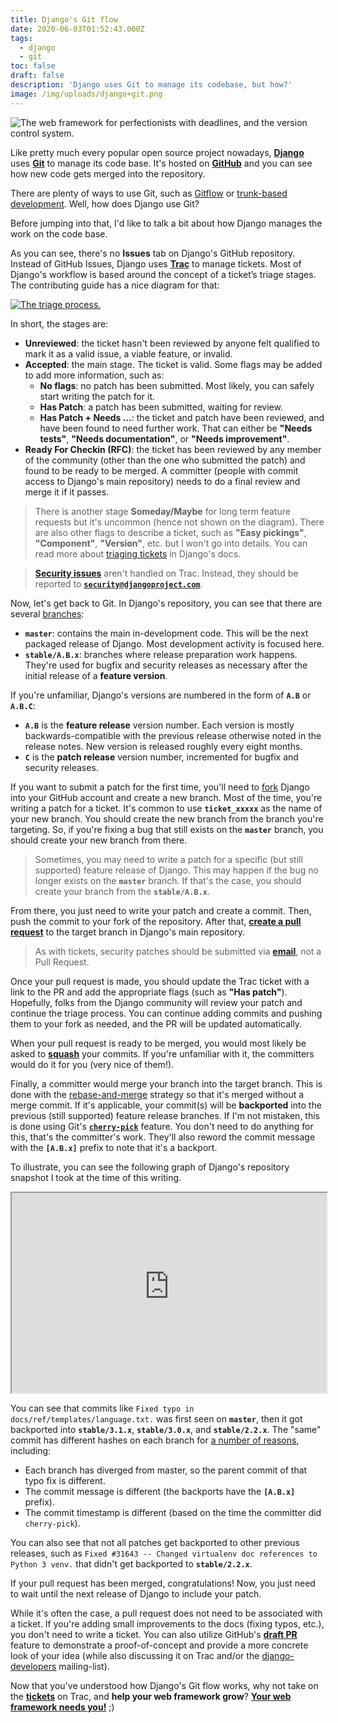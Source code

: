 ```yaml
---
title: Django's Git flow
date: 2020-06-03T01:52:43.000Z
tags:
  - django
  - git
toc: false
draft: false
description: 'Django uses Git to manage its codebase, but how?'
image: /img/uploads/django+git.png
---
```


![The web framework for perfectionists with deadlines, and the version control system.](/img/uploads/django+git.png 'The web framework for perfectionists with deadlines, and the version control system.')

Like pretty much every popular open source project nowadays,
[**Django**][django] uses [**Git**][git] to manage its code base. It's hosted
on [**GitHub**][github] and you can see how new code gets merged into the
repository.

There are plenty of ways to use Git, such as [Gitflow][gitflow] or
[trunk-based development][tbd]. Well, how does Django use Git?

Before jumping into that, I'd like to talk a bit about how Django manages
the work on the code base.

As you can see, there's no **Issues** tab on Django's GitHub repository.
Instead of GitHub Issues, Django uses [**Trac**][trac] to manage tickets.
Most of Django's workflow is based around the concept of a ticket’s triage
stages. The contributing guide has a nice diagram for that:

<a target="_blank" rel="noreferrer noopener nofollow" href="https://docs.djangoproject.com/en/dev/internals/contributing/triaging-tickets/#how-can-i-help-with-triaging">
	<img src="/img/uploads/triage_process.svg" alt="The triage process." title="The triage process." class="w-full sm:w-8/12" loading="lazy">
</a>

In short, the stages are:

- **Unreviewed**: the ticket hasn't been reviewed by anyone felt qualified to
  mark it as a valid issue, a viable feature, or invalid.
- **Accepted**: the main stage. The ticket is valid. Some flags may be added
  to add more information, such as:
  - **No flags**: no patch has been submitted. Most likely, you can safely
    start writing the patch for it.
  - **Has Patch**: a patch has been submitted, waiting for review.
  - **Has Patch + Needs …**: the ticket and patch have been reviewed, and
    have been found to need further work. That can either be **"Needs tests"**,
    **"Needs documentation"**, or **"Needs improvement"**.
- **Ready For Checkin (RFC)**: the ticket has been reviewed by any member of
  the community (other than the one who submitted the patch) and found to
  be ready to be merged. A committer (people with commit access to Django's
  main repository) needs to do a final review and merge it if it passes.

> There is another stage **Someday/Maybe** for long term feature requests but
> it's uncommon (hence not shown on the diagram). There are also other flags
> to describe a ticket, such as **"Easy pickings"**, **"Component"**,
> **"Version"**, etc. but I won't go into details. You can read more about
> [triaging tickets][triaging] in Django's docs.

> [**Security issues**][security] aren't handled on Trac. Instead, they should
> be reported to [**`security@djangoproject.com`**][security-email].

Now, let's get back to Git. In Django's repository, you can see that there are
several [branches][branches]:

- **`master`**: contains the main in-development code. This will be the next
  packaged release of Django. Most development activity is focused here.
- **`stable/A.B.x`**: branches where release preparation work happens. They're
  used for bugfix and security releases as necessary after the initial release
  of a **feature version**.

If you're unfamiliar, Django's versions are numbered in the form of **`A.B`**
or **`A.B.C`**:

- **`A.B`** is the **feature release** version number. Each version is mostly
  backwards-compatible with the previous release otherwise noted in the release
  notes. New version is released roughly every eight months.
- **`C`** is the **patch release** version number, incremented for bugfix and
  security releases.

If you want to submit a patch for the first time, you'll need to [fork][fork]
Django into your GitHub account and create a new branch. Most of the time,
you're writing a patch for a ticket. It's common to use **`ticket_xxxxx`** as
the name of your new branch. You should create the new branch from the branch
you're targeting. So, if you're fixing a bug that still exists on the
**`master`** branch, you should create your new branch from there.

> Sometimes, you may need to write a patch for a specific (but still supported)
> feature release of Django. This may happen if the bug no longer exists on the
> **`master`** branch. If that's the case, you should create your branch from
> the **`stable/A.B.x`**.

From there, you just need to write your patch and create a commit. Then, push
the commit to your fork of the repository. After that,
[**create a pull request**][pull-request] to the target branch in Django's
main repository.

> As with tickets, security patches should be submitted via
> [**email**][security-email], not a Pull Request.

Once your pull request is made, you should update the Trac ticket with a link
to the PR and add the appropriate flags (such as **"Has patch"**). Hopefully,
folks from the Django community will review your patch and continue the triage
process. You can continue adding commits and pushing them to your fork as
needed, and the PR will be updated automatically.

When your pull request is ready to be merged, you would most likely be asked
to [**squash**][squash] your commits. If you're unfamiliar with it, the
committers would do it for you (very nice of them!).

Finally, a committer would merge your branch into the target branch. This is
done with the [rebase-and-merge][rebase-merge] strategy so that it's merged
without a merge commit. If it's applicable, your commit(s) will be
**backported** into the previous (still supported) feature release branches.
If I'm not mistaken, this is done using Git's [**`cherry-pick`**][cherry-pick]
feature. You don't need to do anything for this, that's the committer's work.
They'll also reword the commit message with the **`[A.B.x]`** prefix to note
that it's a backport.

To illustrate, you can see the following graph of Django's repository snapshot
I took at the time of this writing.

<iframe
  width="100%"
  height="320"
  src="https://gitgraphs-django.laymonage.com">
</iframe>

You can see that commits like `Fixed typo in docs/ref/templates/language.txt.`
was first seen on **`master`**, then it got backported into **`stable/3.1.x`**,
**`stable/3.0.x`**, and **`stable/2.2.x`**. The "same" commit has different
hashes on each branch for [a number of reasons][git-hash], including:

- Each branch has diverged from master, so the parent commit of that typo fix
  is different.
- The commit message is different (the backports have the **`[A.B.x]`**
  prefix).
- The commit timestamp is different (based on the time the committer did
  `cherry-pick`).

You can also see that not all patches get backported to other previous
releases, such as
`Fixed #31643 -- Changed virtualenv doc references to Python 3 venv.` that
didn't get backported to **`stable/2.2.x`**.

If your pull request has been merged, congratulations! Now, you just need to
wait until the next release of Django to include your patch.

While it's often the case, a pull request does not need to be associated with
a ticket. If you're adding small improvements to the docs (fixing typos, etc.),
you don't need to write a ticket. You can also utilize GitHub's
[**draft PR**][draft] feature to demonstrate a proof-of-concept and provide a
more concrete look of your idea (while also discussing it on Trac and/or the
[django-developers][django-developers] mailing-list).

Now that you've understood how Django's Git flow works, why not take on the
[**tickets**][tickets] on Trac, and **help your web framework grow**?
[**Your web framework needs you!**][your-web-framework-needs-you] ;)

[django]: https://djangoproject.com
[git]: https://git-scm.com
[github]: https://github.com/django/django
[gitflow]: https://nvie.com/posts/a-successful-git-branching-model
[tbd]: https://trunkbaseddevelopment.com
[trac]: https://code.djangoproject.com
[triaging]: https://docs.djangoproject.com/en/3.0/internals/contributing/triaging-tickets
[security]: https://docs.djangoproject.com/en/dev/internals/security
[security-email]: mailto:security@djangoproject.com
[branches]: https://github.com/django/django/branches
[fork]: http://github.com/django/django/fork
[pull-request]: https://github.com/django/django/pull/new/master
[squash]: https://git-scm.com/book/en/v2/Git-Tools-Rewriting-History#_squashing
[rebase-merge]: https://help.github.com/en/github/collaborating-with-issues-and-pull-requests/about-pull-request-merges#rebase-and-merge-your-pull-request-commits
[cherry-pick]: https://git-scm.com/docs/git-cherry-pick
[git-hash]: https://gist.github.com/masak/2415865
[draft]: https://github.blog/2019-02-14-introducing-draft-pull-requests
[django-developers]: https://groups.google.com/forum/#!forum/django-developers
[tickets]: https://code.djangoproject.com/query
[your-web-framework-needs-you]: https://www.youtube.com/watch?v=1BFjg9XtptM
